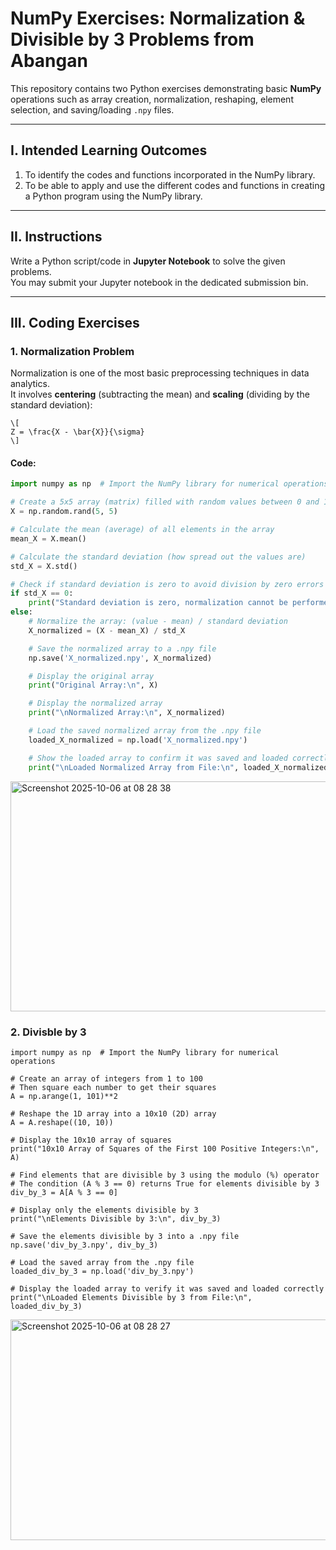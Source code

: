 # NumPy Exercises: Normalization & Divisible by 3 Problems from Abangan

This repository contains two Python exercises demonstrating basic **NumPy** operations such as array creation, normalization, reshaping, element selection, and saving/loading `.npy` files.  

---

##  I. Intended Learning Outcomes
1. To identify the codes and functions incorporated in the NumPy library.  
2. To be able to apply and use the different codes and functions in creating a Python program using the NumPy library.  

---

##  II. Instructions
Write a Python script/code in **Jupyter Notebook** to solve the given problems.  
You may submit your Jupyter notebook in the dedicated submission bin.  

---

##  III. Coding Exercises

###  1. Normalization Problem
Normalization is one of the most basic preprocessing techniques in data analytics.  
It involves **centering** (subtracting the mean) and **scaling** (dividing by the standard deviation):  
```
\[
Z = \frac{X - \bar{X}}{\sigma}
\]
```
#### Code:
```python
import numpy as np  # Import the NumPy library for numerical operations

# Create a 5x5 array (matrix) filled with random values between 0 and 1
X = np.random.rand(5, 5)

# Calculate the mean (average) of all elements in the array
mean_X = X.mean()

# Calculate the standard deviation (how spread out the values are)
std_X = X.std()

# Check if standard deviation is zero to avoid division by zero errors
if std_X == 0:
    print("Standard deviation is zero, normalization cannot be performed.")
else:
    # Normalize the array: (value - mean) / standard deviation
    X_normalized = (X - mean_X) / std_X

    # Save the normalized array to a .npy file
    np.save('X_normalized.npy', X_normalized)

    # Display the original array
    print("Original Array:\n", X)

    # Display the normalized array
    print("\nNormalized Array:\n", X_normalized)

    # Load the saved normalized array from the .npy file
    loaded_X_normalized = np.load('X_normalized.npy')

    # Show the loaded array to confirm it was saved and loaded correctly
    print("\nLoaded Normalized Array from File:\n", loaded_X_normalized)
```
<img width="565" height="368" alt="Screenshot 2025-10-06 at 08 28 38" src="https://github.com/user-attachments/assets/9bde6bc6-a29e-4d1f-a995-4a243c952b7b" />

### 2. Divisble by 3
```
import numpy as np  # Import the NumPy library for numerical operations

# Create an array of integers from 1 to 100
# Then square each number to get their squares
A = np.arange(1, 101)**2

# Reshape the 1D array into a 10x10 (2D) array
A = A.reshape((10, 10))

# Display the 10x10 array of squares
print("10x10 Array of Squares of the First 100 Positive Integers:\n", A)

# Find elements that are divisible by 3 using the modulo (%) operator
# The condition (A % 3 == 0) returns True for elements divisible by 3
div_by_3 = A[A % 3 == 0]

# Display only the elements divisible by 3
print("\nElements Divisible by 3:\n", div_by_3)

# Save the elements divisible by 3 into a .npy file
np.save('div_by_3.npy', div_by_3)

# Load the saved array from the .npy file
loaded_div_by_3 = np.load('div_by_3.npy')

# Display the loaded array to verify it was saved and loaded correctly
print("\nLoaded Elements Divisible by 3 from File:\n", loaded_div_by_3)

```
<img width="510" height="353" alt="Screenshot 2025-10-06 at 08 28 27" src="https://github.com/user-attachments/assets/ad579fea-d6ab-4380-a206-f07137217647" />
